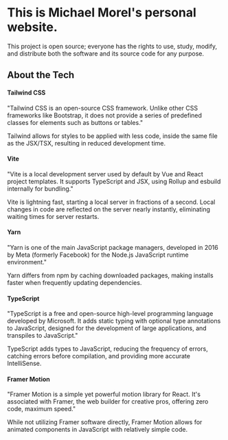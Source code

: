# This is Michael Morel's personal website.

This project is open source; everyone has the rights to use, study, modify, and distribute both the software and its source code for any purpose.

## About the Tech

#### Tailwind CSS

"Tailwind CSS is an open-source CSS framework. Unlike other CSS frameworks like Bootstrap, it does not provide a series of predefined classes for elements such as buttons or tables."

Tailwind allows for styles to be applied with less code, inside the same file as the JSX/TSX, resulting in reduced development time.

#### Vite

"Vite is a local development server used by default by Vue and React project templates. It supports TypeScript and JSX, using Rollup and esbuild internally for bundling."

Vite is lightning fast, starting a local server in fractions of a second. Local changes in code are reflected on the server nearly instantly, eliminating waiting times for server restarts.

#### Yarn

"Yarn is one of the main JavaScript package managers, developed in 2016 by Meta (formerly Facebook) for the Node.js JavaScript runtime environment."

Yarn differs from npm by caching downloaded packages, making installs faster when frequently updating dependencies.

#### TypeScript

"TypeScript is a free and open-source high-level programming language developed by Microsoft. It adds static typing with optional type annotations to JavaScript, designed for the development of large applications, and transpiles to JavaScript."

TypeScript adds types to JavaScript, reducing the frequency of errors, catching errors before compilation, and providing more accurate IntelliSense.

#### Framer Motion

"Framer Motion is a simple yet powerful motion library for React. It's associated with Framer, the web builder for creative pros, offering zero code, maximum speed."

While not utilizing Framer software directly, Framer Motion allows for animated components in JavaScript with relatively simple code.
